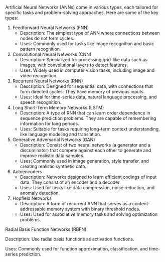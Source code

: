 Artificial Neural Networks (ANNs) come in various types, each tailored for specific tasks and problem-solving approaches. Here are some of the key types:
  1.  Feedforward Neural Networks (FNN)
      * Description: The simplest type of ANN where connections between nodes do not form
       cycles.
      * Uses: Commonly used for tasks like image recognition and basic pattern recognition.
  2. Convolutional Neural Networks (CNN)
     * Description: Specialized for processing grid-like data such as images, with 
       convolutional layers to detect features.
     * Uses: Widely used in computer vision tasks, including image and video recognition.
  3. Recurrent Neural Networks (RNN)
     * Description: Designed for sequential data, with connections that form directed 
       cycles. 
       They have memory of previous inputs.
     * Uses: Ideal for time-series data, natural language processing, and speech 
       recognition.
   4. Long Short-Term Memory Networks (LSTM)
      * Description: A type of RNN that can learn order dependence in sequence prediction 
        problems. They are capable of remembering information for long periods.
      * Uses: Suitable for tasks requiring long-term context understanding, like
        language modeling and translation.
   5. Generative Adversarial Networks (GAN)
      * Description: Consist of two neural networks (a generator and a discriminator) that 
        compete against each other to generate and improve realistic data samples.
      * Uses: Commonly used in image generation, style transfer, and creating realistic 
        synthetic data.
   6. Autoencoders
      * Description: Networks designed to learn efficient codings of input data. They 
        consist of an encoder and a decoder.
      * Uses: Used for tasks like data compression, noise reduction, and anomaly detection.
   7. Hopfield Networks
      * Description: A form of recurrent ANN that serves as a content-addressable memory 
        system with binary threshold nodes.
      * Uses: Used for associative memory tasks and solving optimization problems.

Radial Basis Function Networks (RBFN)

Description: Use radial basis functions as activation functions.

Uses: Commonly used for function approximation, classification, and time-series prediction.
